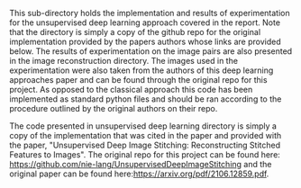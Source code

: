 This sub-directory holds the implementation and results of experimentation for the unsupervised deep learning approach covered in the report. Note that the directory is simply a 
copy of the github repo for the original implementation provided by the papers authors whose links are provided below. The results of experimentation on the image pairs are also 
presented in the image reconstruction directory. The images used in the experimentation were also taken from the authors of this deep learning approaches paper and can be found 
through the original repo for this project. As opposed to the classical approach this code has been implemented as standard python files and should be ran according to the 
procedure outlined by the original authors on their repo.

The code presented in unsupervised deep learning directory is simply a copy of the implementation that was cited in the paper and provided with the paper, "Unsupervised Deep Image 
Stitching: Reconstructing Stitched Features to Images". The original repo for this project can be found here: https://github.com/nie-lang/UnsupervisedDeepImageStitching and the 
original paper can be found here:https://arxiv.org/pdf/2106.12859.pdf.
